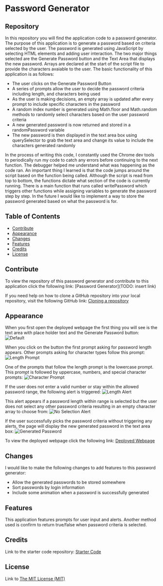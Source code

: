 # Password Generator

## Repository

In this repository you will find the application code to a password generator. The purpose of this application is to generate a password based on criteria selected by the user. The password is generated using JavaScript by selecting HTML elements and adding user interaction. The two major things selected are the Generate Password button and the Text Area that displays the new password. Arrays are declared at the start of the script file to provide the characters avaiable to the user. The basic functionality of this application is as follows: 

- The user clicks on the Generate Password Button
- A series of prompts allow the user to decide the password criteria including length, and characters being used
- As the user is making decisions, an empty array is updated after every prompt to include specific characters in the password
- A random index number is generated using Math.floor and Math.random methods to randomly select characters based on the user password criteria 
- A new generated password is now returned and stored in a randomPassword variable
- The new password is then displayed in the text area box using querySelector to grab the text area and change its value to include the characters generated randomly 

In the process of writing this code, I constantly used the Chrome dev tools to periodically run my code to catch any errors before continuing to the next function. The debugger helped me understand what was happening as the code ran. An important thing I learned is that the code jumps around the script based on the function being called. Although the script is read from top to bottom, the functions dictate what section of the code is currently running. There is a main function that runs called writePassword which triggers other functions while assigning variables to generate the password step by step. In the future I would like to implement a way to store the password generated based on what the password is for.

## Table of Contents

- [Contribute](#contribute)
- [Appearance](#appearance)
- [Changes](#changes)
- [Features](#features)
- [Credits](#credits)
- [License](#license)

## Contribute

To view the repository of this password generator and contribute to this application click the following link:  [Password Generator](TODO: insert link)

If you need help on how to clone a GitHub repository into your local repository, visit the following GitHub link: [Cloning a repository](https://docs.github.com/en/repositories/creating-and-managing-repositories/cloning-a-repository) 

## Appearance

When you first open the deployed webpage the first thing you will see is the text area with place holder text and the Generate Password button:
    ![Default](assets/images/password-generator-default.png)

When you click on the button the first prompt asking for password length appears. Other prompts asking for character types follow this prompt:
    ![Length Prompt](assets/images/password-generator-length.png)

One of the prompts that follow the length prompt is the lowercase prompt. This prompt is followed by uppercase, numbers, and special character prompts:
    ![Character Prompt](assets/images/password-generator-lowercase.png)

If the user does not enter a valid number or stay within the allowed password range, the following alert is triggered:
    ![Length Alert](assets/images/length-number-alert.png)

This alert appears if a password length within range is selected but the user does not select any other password criteria resulting in an empty character array to choose from:
    ![No Selection Alert](assets/images/no-selection-alert.png)

If the user successfully picks the password criteria without triggering any alerts, the page will display the new generated password in the text area box:
    ![Generated Password](assets/images/generated-password.png)    

To view the deployed webpage click the following link: [Deployed Webpage]()

## Changes

I would like to make the following changes to add features to this password generator:

- Allow the generated passwords to be stored somewhere
- Sort passwords by login information
- Include some animation when a password is successfully generated


## Features

This application features prompts for user input and alerts. Another method used is confirm to return true/false when password criteria is selected.

## Credits

Link to the starter code repository: [Starter Code](https://github.com/coding-boot-camp/friendly-parakeet)

## License

Link to [The MIT License (MIT)](https://github.com/lmansilla92/password-generator/blob/main/LICENSE)